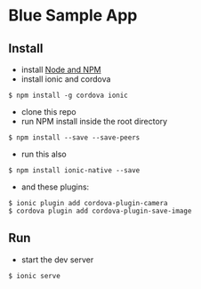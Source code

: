 # Blue Sample App




## Install
* install [Node and NPM](https://docs.npmjs.com/getting-started/installing-node)
* install ionic and cordova
```
$ npm install -g cordova ionic
```
* clone this repo
* run NPM install inside the root directory
```
$ npm install --save --save-peers
```

* run this also
```
$ npm install ionic-native --save
```
* and these plugins:
```
$ ionic plugin add cordova-plugin-camera
$ cordova plugin add cordova-plugin-save-image
```

## Run
* start the dev server
```
$ ionic serve
```
